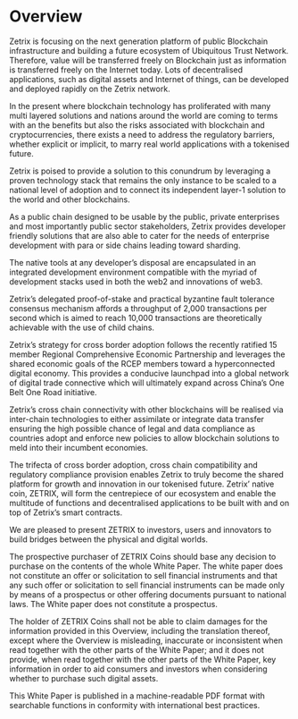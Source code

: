 # Overview

Zetrix is focusing on the next generation platform of public Blockchain infrastructure and building a future ecosystem of Ubiquitous Trust Network. Therefore, value will be transferred freely on Blockchain just as information is transferred freely on the Internet today. Lots of decentralised applications, such as digital assets and Internet of things, can be developed and deployed rapidly on the Zetrix network.

In the present where blockchain technology has proliferated with many multi layered solutions and nations around the world are coming to terms with an the benefits but also the risks associated with blockchain and cryptocurrencies, there exists a need to address the regulatory barriers, whether explicit or implicit, to marry real world applications with a tokenised future.

Zetrix is poised to provide a solution to this conundrum by leveraging a proven technology stack that remains the only instance to be scaled to a national level of adoption and to connect its independent layer-1 solution to the world and other blockchains.

As a public chain designed to be usable by the public, private enterprises and most importantly public sector stakeholders, Zetrix provides developer friendly solutions that are also able to cater for the needs of enterprise development with para or side chains leading toward sharding.

The native tools at any developer’s disposal are encapsulated in an integrated development environment compatible with the myriad of development stacks used in both the web2 and innovations of web3.

Zetrix’s delegated proof-of-stake and practical byzantine fault tolerance consensus mechanism affords a throughput of 2,000 transactions per second which is aimed to reach 10,000 transactions are theoretically achievable with the use of child chains.

Zetrix’s strategy for cross border adoption follows the recently ratified 15 member Regional Comprehensive Economic Partnership and leverages the shared economic goals of the RCEP members toward a hyperconnected digital economy. This provides a conducive launchpad into a global network of digital trade connective which will ultimately expand across China’s One Belt One Road initiative.

Zetrix’s cross chain connectivity with other blockchains will be realised via inter-chain technologies to either assimilate or integrate data transfer ensuring the high possible chance of legal and data compliance as countries adopt and enforce new policies to allow blockchain solutions to meld into their incumbent economies.

The trifecta of cross border adoption, cross chain compatibility and regulatory compliance provision enables Zetrix to truly become the shared platform for growth and innovation in our tokenised future. Zetrix’ native coin, ZETRIX, will form the centrepiece of our ecosystem and enable the multitude of functions and decentralised applications to be built with and on top of Zetrix’s smart contracts.

We are pleased to present ZETRIX to investors, users and innovators to build bridges between the physical and digital worlds.

The prospective purchaser of ZETRIX Coins should base any decision to purchase on the contents of the whole White Paper. The white paper does not constitute an offer or solicitation to sell financial instruments and that any such offer or solicitation to sell financial instruments can be made only by means of a prospectus or other offering documents pursuant to national laws. The White paper does not constitute a prospectus.

The holder of ZETRIX Coins shall not be able to claim damages for the information provided in this Overview, including the translation thereof, except where the Overview is misleading, inaccurate or inconsistent when read together with the other parts of the White Paper; and it does not provide, when read together with the other parts of the White Paper, key information in order to aid consumers and investors when considering whether to purchase such digital assets.

This White Paper is published in a machine-readable PDF format with searchable functions in conformity with international best practices.

